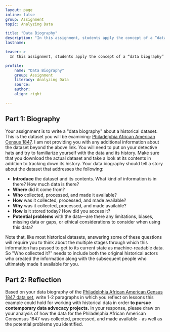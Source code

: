 ```yaml
---
layout: page
inline: false
group: Assignment
topic: Analyzing Data

title: "Data Biography"
description: "In this assignment, students apply the concept of a “data biography” to analyze the history behind a particular dataset: the who, what, when, how, and why of the dataset and its creation. In doing so, they learn about the different interpretative filters that shape the historical trajectory of a dataset, from its initial collection to its availability and usability today."
lastname: 

teaser: >
  In this assignment, students apply the concept of a “data biography” to analyze the history behind a particular dataset: the who, what, when, how, and why of the dataset and its creation. In doing so, they learn about the different interpretative filters that shape the historical trajectory of a dataset, from its initial collection to its availability and usability today.

profile:
    name: "Data Biography"
    group: Assignment
    literacy: Analyzing Data
    source: 
    author: 
    align: right

---
```


## Part 1: Biography

Your assignment is to write a "data biography" about a historical dataset. This is the dataset you will be examining: [Philadelphia African American Census 1847](https://ds-pages.swarthmore.edu/paac/). I am not providing you with any additional information about the dataset beyond the above link. You will need to put on your detective hats and try to familiarize yourself with the data and its history. Make sure that you download the actual dataset and take a look at its contents in addition to tracking down its history. Your data biography should tell a story about the dataset that addresses the following:
- **Introduce** the dataset and its contents. What kind of information is in there? How much data is there?
- **Where** did it come from?
- **Who** collected, processed, and made it available?
- **How** was it collected, processed, and made available?
- **Why** was it collected, processed, and made available?
- **How** is it stored today? How did you access it?
- **Potential problems** with the data—are there any limitations, biases, missing data or gaps, or ethical considerations to consider when using this data?

Note that, like most historical datasets, answering some of these questions will require you to think about the multiple stages through which this information has passed to get to its current state as machine-readable data. So "Who collected it?" needs to include both the original historical actors who created the information along with the subsequent people who ultimately made it available for you.

## Part 2: Reflection

Based on your data biography of the [Philadelphia African American Census 1847 data set](https://ds-pages.swarthmore.edu/paac/), write 1-2 paragraphs in which you reflect on lessons this example could hold for working with historical data in order **to pursue contemporary data advocacy projects.** In your response, please draw on your analysis of how the data for the Philadelphia African American Consensus 1847 was collected, processed, and made available - as well as the potential problems you identified.
